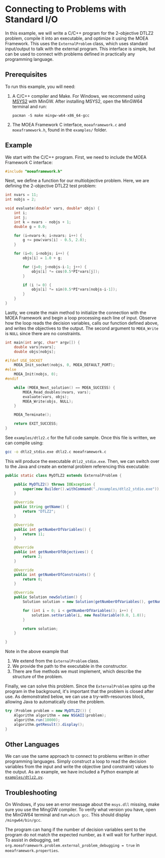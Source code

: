 # Connecting to Problems with Standard I/O

In this example, we will write a C/C++ program for the 2-objective DTLZ2 problem, compile it into an executable, and
optimize it using the MOEA Framework.  This uses the `ExternalProblem` class, which uses standard input/output to
talk with the external program.  This interface is simple, but can be used to connect with problems defined in
practically any programming language.

## Prerequisites

To run this example, you will need:

1. A C/C++ compiler and Make.  For Windows, we recommend using [MSYS2](https://www.msys2.org/) with MinGW.  After
   installing MSYS2, open the MinGW64 terminal and run:
   ```
   pacman -S make mingw-w64-x86_64-gcc
   ```
   
2. The MOEA Framework C interface, `moeaframework.c` and `moeaframework.h`, found in the `examples/` folder.

## Example

We start with the C/C++ program.  First, we need to include the MOEA Framework C interface:

<!-- c:examples/dtlz2.c [20:20] -->

```c
#include "moeaframework.h"
```

Next, we define a function for our multiobjective problem.  Here, we are defining the 2-objective DTLZ2 test problem:

<!-- c:examples/dtlz2.c [24:51] -->

```c
int nvars = 11;
int nobjs = 2;

void evaluate(double* vars, double* objs) {
    int i;
    int j;
    int k = nvars - nobjs + 1;
    double g = 0.0;

    for (i=nvars-k; i<nvars; i++) {
        g += pow(vars[i] - 0.5, 2.0);
    }

    for (i=0; i<nobjs; i++) {
        objs[i] = 1.0 + g;

        for (j=0; j<nobjs-i-1; j++) {
            objs[i] *= cos(0.5*PI*vars[j]);
        }

        if (i != 0) {
            objs[i] *= sin(0.5*PI*vars[nobjs-i-1]);
        }
    }
}
```

Lastly, we create the main method to initialize the connection with the MOEA Framework and begin a loop processing each
line of input.  Observe how the loop reads the decision variables, calls our function defined above, and writes the
objectives to the output.  The second argument to `MOEA_Write` is `NULL` since there are no constraints.

<!-- c:examples/dtlz2.c [57-76] -->

```c
int main(int argc, char* argv[]) {
    double vars[nvars];
    double objs[nobjs];

#ifdef USE_SOCKET
    MOEA_Init_socket(nobjs, 0, MOEA_DEFAULT_PORT);
#else
    MOEA_Init(nobjs, 0);
#endif

    while (MOEA_Next_solution() == MOEA_SUCCESS) {
        MOEA_Read_doubles(nvars, vars);
        evaluate(vars, objs);
        MOEA_Write(objs, NULL);
    }

    MOEA_Terminate();

    return EXIT_SUCCESS;
}
```

See `examples/dtlz2.c` for the full code sample.  Once this file is written, we can compile using:

```bash
gcc -o dtlz2_stdio.exe dtlz2.c moeaframework.c
```

This will produce the executable `dtlz2_stdio.exe`.  Then, we can switch over to the Java and create an
external problem referencing this executable:

<!-- java:examples/org/moeaframework/examples/external/ExternalProblemWithStdio.java [61:98] -->

```java
public static class MyDTLZ2 extends ExternalProblem {

    public MyDTLZ2() throws IOException {
        super(new Builder().withCommand("./examples/dtlz2_stdio.exe"));
    }

    @Override
    public String getName() {
        return "DTLZ2";
    }

    @Override
    public int getNumberOfVariables() {
        return 11;
    }

    @Override
    public int getNumberOfObjectives() {
        return 2;
    }

    @Override
    public int getNumberOfConstraints() {
        return 0;
    }

    @Override
    public Solution newSolution() {
        Solution solution = new Solution(getNumberOfVariables(), getNumberOfObjectives());

        for (int i = 0; i < getNumberOfVariables(); i++) {
            solution.setVariable(i, new RealVariable(0.0, 1.0));
        }

        return solution;
    }

}
```

Note in the above example that

1. We extend from the `ExternalProblem` class.
2. We provide the path to the executable in the constructor.
3. There are five methods we must implement, which describe the structure of the problem.

Finally, we can solve this problem.  Since the `ExternalProblem` spins up the program in the background, it's
important that the problem is closed after use.  As demonstrated below, we can use a try-with-resources block, allowing
Java to automatically close the problem.

<!-- java:examples/org/moeaframework/examples/external/ExternalProblemWithStdio.java [110:114] -->

```java
try (Problem problem = new MyDTLZ2()) {
    Algorithm algorithm = new NSGAII(problem);
    algorithm.run(10000);
    algorithm.getResult().display();
}
```

## Other Languages

We can use the same approach to connect to problems written in other programming languages.  Simply construct a loop
to read the decision variables from the input and write the objective (and constraint) values to the output.  As an
example, we have included a Python example at [`examples/dtlz2.py`](../examples/dtlz2.py).

## Troubleshooting

On Windows, if you see an error message about the `msys.dll` missing, make sure you use the MingGW compiler.  To
verify what version you have, open the MinGW64 terminal and run `which gcc`.  This should display
`/mingw64/bin/gcc`.

The program can hang if the number of decision variables sent to the program do not match the expected number, as it
will wait for further input.  To assist in debugging, set
`org.moeaframework.problem.external_problem_debugging = true` in `moeaframework.properties`.
